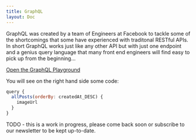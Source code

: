 ```yaml
---
title: GraphQL
layout: Doc
---
```


GraphQL was created by a team of Engineers at Facebook to tackle some of the shortcomings that some have experienced with traditonal RESTful APIs. In short GraphQL works just like any other API but with just one endpoint and a genius query language that many front end engineers will find easy to pick up from the beginning...


[Open the GraphQL Playground](https://api.graph.cool/simple/v1/cixraxev60e4c0121krsia44h?query=query%20%7B%0A%20%20allPosts(orderBy%3A%20createdAt_DESC)%20%7B%0A%20%20%20%20imageUrl%0A%20%20%7D%0A%7D)

You will see on the right hand side some code:

``` javascript
query {
  allPosts(orderBy: createdAt_DESC) {
    imageUrl
  }
}
```
TODO - this is a work in progress, please come back soon or subscribe to our newsletter to be kept up-to-date.